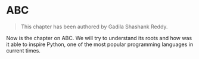 # ABC

> This chapter has been authored by Gadila Shashank Reddy.

Now is the chapter on ABC. We will try to understand its roots and
how was it able to inspire Python, one of the most popular programming languages in current times.
